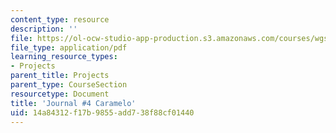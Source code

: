```yaml
---
content_type: resource
description: ''
file: https://ol-ocw-studio-app-production.s3.amazonaws.com/courses/wgs-s10-special-topics-in-women-gender-studies-seminar-latina-womens-voices-spring-2010/14a84312f17b9855add738f88cf01440_MITWGS_S10S10_jrnl_carlo.pdf
file_type: application/pdf
learning_resource_types:
- Projects
parent_title: Projects
parent_type: CourseSection
resourcetype: Document
title: 'Journal #4 Caramelo'
uid: 14a84312-f17b-9855-add7-38f88cf01440
---
```

